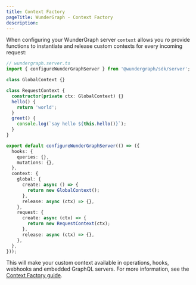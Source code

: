 ```yaml
---
title: Context Factory
pageTitle: WunderGraph - Context Factory
description:
---
```


When configuring your WunderGraph server `context` allows you ro provide functions
to instantiate and release custom contexts for every incoming request:

```typescript
// wundergraph.server.ts
import { configureWunderGraphServer } from '@wundergraph/sdk/server';

class GlobalContext {}

class RequestContext {
  constructor(private ctx: GlobalContext) {}
  hello() {
    return 'world';
  }
  greet() {
    console.log(`say hello ${this.hello()}`);
  }
}

export default configureWunderGraphServer(() => ({
  hooks: {
    queries: {},
    mutations: {},
  },
  context: {
    global: {
      create: async () => {
        return new GlobalContext();
      },
      release: async (ctx) => {},
    },
    request: {
      create: async (ctx) => {
        return new RequestContext(ctx);
      },
      release: async (ctx) => {},
    },
  },
}));
```

This will make your custom context available in operations, hooks, webhooks and embedded GraphQL servers. For more information, see the [Context Factory guide](/docs/guides/context-factory).
